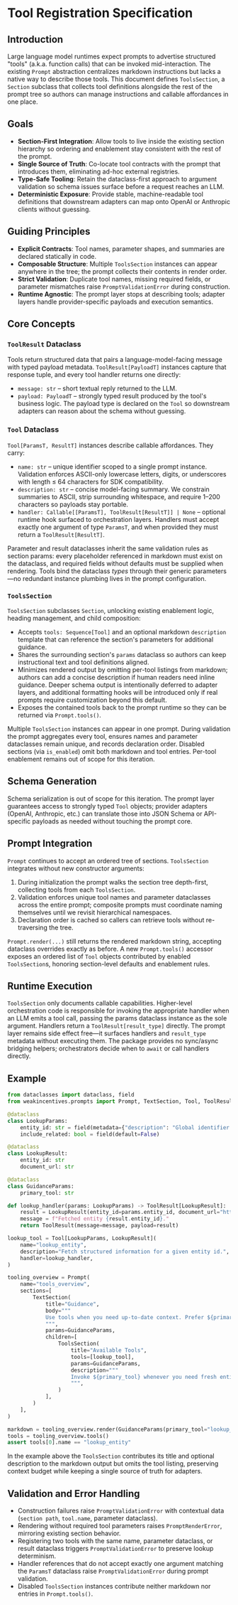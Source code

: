 # Tool Registration Specification

## Introduction
Large language model runtimes expect prompts to advertise structured "tools" (a.k.a. function calls) that can be invoked
mid-interaction. The existing `Prompt` abstraction centralizes markdown instructions but lacks a native way to describe
those tools. This document defines `ToolsSection`, a `Section` subclass that collects tool definitions alongside the rest
of the prompt tree so authors can manage instructions and callable affordances in one place.

## Goals
- **Section-First Integration**: Allow tools to live inside the existing section hierarchy so ordering and enablement stay
  consistent with the rest of the prompt.
- **Single Source of Truth**: Co-locate tool contracts with the prompt that introduces them, eliminating ad-hoc external
  registries.
- **Type-Safe Tooling**: Retain the dataclass-first approach to argument validation so schema issues surface before a
  request reaches an LLM.
- **Deterministic Exposure**: Provide stable, machine-readable tool definitions that downstream adapters can map onto
  OpenAI or Anthropic clients without guessing.

## Guiding Principles
- **Explicit Contracts**: Tool names, parameter shapes, and summaries are declared statically in code.
- **Composable Structure**: Multiple `ToolsSection` instances can appear anywhere in the tree; the prompt collects their
  contents in render order.
- **Strict Validation**: Duplicate tool names, missing required fields, or parameter mismatches raise
  `PromptValidationError` during construction.
- **Runtime Agnostic**: The prompt layer stops at describing tools; adapter layers handle provider-specific payloads and
  execution semantics.

## Core Concepts
### `ToolResult` Dataclass
Tools return structured data that pairs a language-model-facing message with typed payload metadata. `ToolResult[PayloadT]`
instances capture that response tuple, and every tool handler returns one directly:
- `message: str` – short textual reply returned to the LLM.
- `payload: PayloadT` – strongly typed result produced by the tool's business logic. The payload type is declared on the
  `Tool` so downstream adapters can reason about the schema without guessing.

### `Tool` Dataclass
`Tool[ParamsT, ResultT]` instances describe callable affordances. They carry:
- `name: str` – unique identifier scoped to a single prompt instance. Validation enforces ASCII-only lowercase letters,
  digits, or underscores with length ≤ 64 characters for SDK compatibility.
- `description: str` – concise model-facing summary. We constrain summaries to ASCII, strip surrounding whitespace, and
  require 1–200 characters so payloads stay portable.
- `handler: Callable[[ParamsT], ToolResult[ResultT]] | None` – optional runtime hook surfaced to orchestration layers.
  Handlers must accept exactly one argument of type `ParamsT`, and when provided they must return a `ToolResult[ResultT]`.

Parameter and result dataclasses inherit the same validation rules as section params: every placeholder referenced in
markdown must exist on the dataclass, and required fields without defaults must be supplied when rendering. Tools bind the
dataclass *types* through their generic parameters—no redundant instance plumbing lives in the prompt configuration.

### `ToolsSection`
`ToolsSection` subclasses `Section`, unlocking existing enablement logic, heading management, and child composition:
- Accepts `tools: Sequence[Tool]` and an optional markdown `description` template that can reference the section's
  parameters for additional guidance.
- Shares the surrounding section's `params` dataclass so authors can keep instructional text and tool definitions aligned.
- Minimizes rendered output by omitting per-tool listings from markdown; authors can add a concise description if human
  readers need inline guidance. Deeper schema output is intentionally deferred to adapter layers, and additional
  formatting hooks will be introduced only if real prompts require customization beyond this default.
- Exposes the contained tools back to the prompt runtime so they can be returned via `Prompt.tools()`.

Multiple `ToolsSection` instances can appear in one prompt. During validation the prompt aggregates every tool, ensures
names and parameter dataclasses remain unique, and records declaration order. Disabled sections (via `is_enabled`) omit
both markdown and tool entries. Per-tool enablement remains out of scope for this iteration.

## Schema Generation
Schema serialization is out of scope for this iteration. The prompt layer guarantees access to strongly typed `Tool`
objects; provider adapters (OpenAI, Anthropic, etc.) can translate those into JSON Schema or API-specific payloads as
needed without touching the prompt core.

## Prompt Integration
`Prompt` continues to accept an ordered tree of sections. `ToolsSection` integrates without new constructor arguments:
1. During initialization the prompt walks the section tree depth-first, collecting tools from each `ToolsSection`.
2. Validation enforces unique tool names and parameter dataclasses across the entire prompt; composite prompts must
   coordinate naming themselves until we revisit hierarchical namespaces.
3. Declaration order is cached so callers can retrieve tools without re-traversing the tree.

`Prompt.render(...)` still returns the rendered markdown string, accepting dataclass overrides exactly as before. A new
`Prompt.tools()` accessor exposes an ordered list of `Tool` objects contributed by enabled `ToolsSection`s, honoring
section-level defaults and enablement rules.

## Runtime Execution
`ToolsSection` only documents callable capabilities. Higher-level orchestration code is responsible for invoking the
appropriate handler when an LLM emits a tool call, passing the params dataclass instance as the sole argument. Handlers
return a `ToolResult[result_type]` directly. The prompt layer remains side effect free—it surfaces handlers and
`result_type` metadata without executing them. The package provides no sync/async bridging helpers; orchestrators decide
when to `await` or call handlers directly.

## Example
```python
from dataclasses import dataclass, field
from weakincentives.prompts import Prompt, TextSection, Tool, ToolResult, ToolsSection

@dataclass
class LookupParams:
    entity_id: str = field(metadata={"description": "Global identifier to fetch"})
    include_related: bool = field(default=False)

@dataclass
class LookupResult:
    entity_id: str
    document_url: str

@dataclass
class GuidanceParams:
    primary_tool: str

def lookup_handler(params: LookupParams) -> ToolResult[LookupResult]:
    result = LookupResult(entity_id=params.entity_id, document_url="https://example.com")
    message = f"Fetched entity {result.entity_id}."
    return ToolResult(message=message, payload=result)

lookup_tool = Tool[LookupParams, LookupResult](
    name="lookup_entity",
    description="Fetch structured information for a given entity id.",
    handler=lookup_handler,
)

tooling_overview = Prompt(
    name="tools_overview",
    sections=[
        TextSection(
            title="Guidance",
            body="""
            Use tools when you need up-to-date context. Prefer ${primary_tool} for critical lookups.
            """,
            params=GuidanceParams,
            children=[
                ToolsSection(
                    title="Available Tools",
                    tools=[lookup_tool],
                    params=GuidanceParams,
                    description="""
                    Invoke ${primary_tool} whenever you need fresh entity context.
                    """,
                )
            ],
        )
    ],
)

markdown = tooling_overview.render(GuidanceParams(primary_tool="lookup_entity"))
tools = tooling_overview.tools()
assert tools[0].name == "lookup_entity"
```

In the example above the `ToolsSection` contributes its title and optional description to the markdown output but omits
the tool listing, preserving context budget while keeping a single source of truth for adapters.

## Validation and Error Handling
- Construction failures raise `PromptValidationError` with contextual data (`section path`, `tool.name`, parameter
  dataclass).
- Rendering without required tool parameters raises `PromptRenderError`, mirroring existing section behavior.
- Registering two tools with the same name, parameter dataclass, or result dataclass triggers `PromptValidationError` to
  preserve lookup determinism.
- Handler references that do not accept exactly one argument matching the `ParamsT` dataclass raise
  `PromptValidationError` during prompt validation.
- Disabled `ToolsSection` instances contribute neither markdown nor entries in `Prompt.tools()`.
